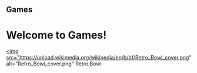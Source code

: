 ## Games
# Welcome to Games!

<a href="andysproxies/index.html"><img src="https://upload.wikimedia.org/wikipedia/en/b/bf/Retro_Bowl_cover.png" alt="Retro_Bowl_cover.png"
<a>Retro Bowl</a>
